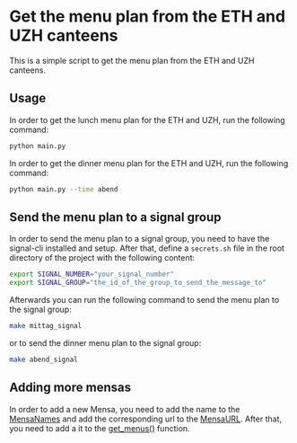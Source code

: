 # Get the menu plan from the ETH and UZH canteens

This is a simple script to get the menu plan from the ETH and UZH canteens.

## Usage
In order to get the lunch menu plan for the ETH and UZH, run the following command:
```bash
python main.py
```

In order to get the dinner menu plan for the ETH and UZH, run the following command:
```bash
python main.py --time abend
```

## Send the menu plan to a signal group
In order to send the menu plan to a signal group, you need to have the signal-cli installed and setup.
After that, define a `secrets.sh` file in the root directory of the project with the following content:

```bash
export SIGNAL_NUMBER="your_signal_number"
export SIGNAL_GROUP="the_id_of_the_group_to_send_the_message_to"
```
Afterwards you can run the following command to send the menu plan to the signal group:
```bash
make mittag_signal
```

or to send the dinner menu plan to the signal group:
```bash
make abend_signal
```

## Adding more mensas
In order to add a new Mensa, you need to add the name to the [MensaNames](src/constants.py) and add 
the corresponding url to the [MensaURL](src/constants.py). After that, you need to add a it to the 
[get_menus()](src/scraping.py) function.